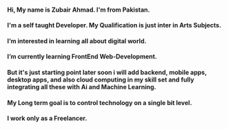 #### Hi, My name is Zubair Ahmad. I'm from Pakistan.

#### I'm a self taught Developer.  My Qualification is just inter in Arts Subjects.
#### I’m interested in learning all about digital world.
 
#### I’m currently learning FrontEnd Web-Development.
#### But it's just starting point later soon i will add backend, mobile apps, desktop apps, and also cloud computing in my skill set and fully integrating all these with Ai and Machine Learning.

#### My Long term goal is to control technology on a single bit level.

#### I work only as a Freelancer.
